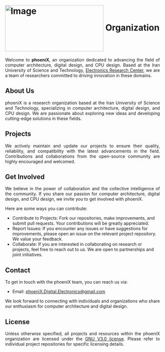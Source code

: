 <img src="https://github.com/ArvinDelavari/phoeniX-RV32/blob/%F0%9F%94%A7-execution-flow/Documents/Images/phoenix_logotype_bb_transparent.png" alt="Image" width="320" height="150" style="vertical-align:middle"> Organization
===============
<div align="justify">
  
Welcome to **phoeniX**, an organization dedicated to advancing the field of computer architecture, digital design, and CPU design. 
Based at the Iran University of Science and Technology, [Electronics Research Center](http://erc.iust.ac.ir/), we are a team of researchers committed to driving innovation in these domains.
</div>

## About Us
<div align="justify">
  
phoeniX is a research organization based at the Iran University of Science and Technology, specializing in computer architecture, digital design, and CPU design. 
We are passionate about exploring new ideas and developing cutting-edge solutions in these fields.
</div>

## Projects
<div align="justify">
  
We actively maintain and update our projects to ensure their quality, reliability, and compatibility with the latest advancements in the field. 
Contributions and collaborations from the open-source community are highly encouraged and welcomed.
</div>

## Get Involved
<div align="justify">

We believe in the power of collaboration and the collective intelligence of the community. 
If you share our passion for computer architecture, digital design, and CPU design, we invite you to get involved with phoeniX. 
</div>

Here are some ways you can contribute:
- Contribute to Projects: Fork our repositories, make improvements, and submit pull requests. Your contributions will be greatly appreciated.
- Report Issues: If you encounter any issues or have suggestions for improvements, please open an issue on the relevant project repository. We value your feedback.
- Collaborate: If you are interested in collaborating on research or projects, feel free to reach out to us. We are open to partnerships and joint initiatives.

## Contact
<div align="justify">

  To get in touch with the phoeniX team, you can reach us via:
- Email: phoeniX.Digital.Electronics@gmail.com

We look forward to connecting with individuals and organizations who share our enthusiasm for computer architecture and digital design.
</div>

## License
<div align="justify">

Unless otherwise specified, all projects and resources within the phoeniX organization are licensed under the [GNU V3.0 license](https://en.wikipedia.org/wiki/GNU_General_Public_License). Please refer to individual project repositories for specific licensing details.
</div>
